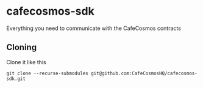 # cafecosmos-sdk
Everything you need to communicate with the CafeCosmos contracts

## Cloning
Clone it like this 

`git clone --recurse-submodules git@github.com:CafeCosmosHQ/cafecosmos-sdk.git`
